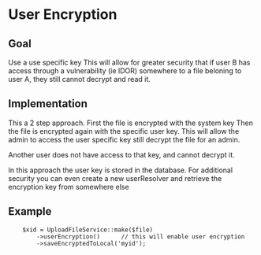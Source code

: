 # User Encryption

## Goal
Use a use specific key
This will allow for greater security that if user B has access through a vulnerability (ie IDOR) somewhere to a file beloning to user A, they still cannot decrypt and read it.

## Implementation
This a 2 step approach.
First the file is encrypted with the system key
Then the file is encrypted again with the specific user key.
This will allow the admin to access the user specific key still decrypt the file for an admin.

Another user does not have access to that key, and cannot decrypt it.

In this approach the user key is stored in the database. For additional security you can even create a new userResolver 
and retrieve the encryption key from somewhere else


## Example

```
    $xid = UploadFileService::make($file)
        ->userEncryption()      // this will enable user encryption
        ->saveEncryptedToLocal('myid');
```
